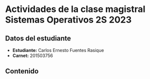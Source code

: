 # Actividades de la clase magistral Sistemas Operativos 2S 2023
## Datos del estudiante
- **Estudiante:** Carlos Ernesto Fuentes Rasique
- **Carnet:** 201503756

## Contenido